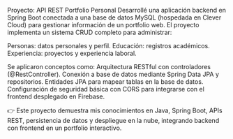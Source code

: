 Proyecto: API REST Portfolio Personal
Desarrollé una aplicación backend en Spring Boot conectada a una base de datos MySQL (hospedada en Clever Cloud) para gestionar información de un portfolio web.
El proyecto implementa un sistema CRUD completo para administrar:

Personas: datos personales y perfil.
Educación: registros académicos.
Experiencia: proyectos y experiencia laboral.

Se aplicaron conceptos como:
Arquitectura RESTful con controladores (@RestController).
Conexión a base de datos mediante Spring Data JPA y repositorios.
Entidades JPA para mapear tablas en la base de datos.
Configuración de seguridad básica con CORS para integrarse con el frontend desplegado en Firebase.

👉 Este proyecto demuestra mis conocimientos en Java, Spring Boot, APIs REST, persistencia de datos y despliegue en la nube, integrando backend con frontend en un portfolio interactivo.
